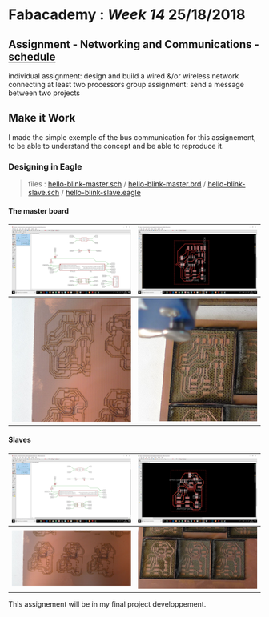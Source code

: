 # Fabacademy : *Week 14* **25/18/2018**

## Assignment - Networking and Communications - [schedule](http://academy.cba.mit.edu/classes/networking_communications/index.html)
   individual assignment:
      design and build a wired &/or wireless network connecting at least two processors
   group assignment:
      send a message between two projects

## Make it Work

I made the simple exemple of the bus communication for this assignement, to be able to understand the concept and be able to reproduce it.

### Designing in Eagle
> files : [hello-blink-master.sch](assets\files\BusI2C\hello.master.sch) / [hello-blink-master.brd](assets\files\BusI2C\hello.master.brd) / [hello-blink-slave.sch](assets\files\BusI2C\hello.slave.sch) /  [hello-blink-slave.eagle](assets\files\BusI2C\hello.slave.brd)

#### The master board

|![master board](assets\img\week14\hello-blink-master-design.png)|![master board](assets\img\week14\hello-blink-master-board.png)|
|---|---|
|![master laser cut](assets\img\week14\hello-master-laserr-cut.jpg)|![master engrave](assets\img\week14\hello-blink-master-engrave.jpg)|


#### Slaves

|![slave board](assets\img\week14\hello-blink-slave-design.png)|![slave board](assets\img\week14\hello-blink-slqve-pcb.png)|
|---|---|
|![slave cut](assets\img\week14\hello-blink-slaves-laserr-cut.jpg)|![slave laser cut](assets\img\week14\hello-blink-slave-engrave.jpg)|

This assignement will be in my final project developpement.
